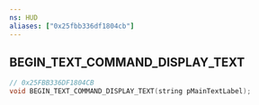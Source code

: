 ```yaml
---
ns: HUD
aliases: ["0x25fbb336df1804cb"]
---
```

## BEGIN_TEXT_COMMAND_DISPLAY_TEXT

```c
// 0x25FBB336DF1804CB
void BEGIN_TEXT_COMMAND_DISPLAY_TEXT(string pMainTextLabel);
```
